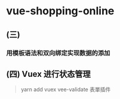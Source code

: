 # vue-shopping-online

## (三)

### 用模板语法和双向绑定实现数据的添加

## (四)  Vuex 进行状态管理

> yarn add vuex
> vee-validate 表單插件